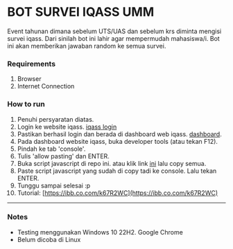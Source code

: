 
# BOT SURVEI IQASS UMM
Event tahunan dimana sebelum UTS/UAS dan sebelum krs diminta mengisi survei iqass. Dari sinilah bot ini lahir agar mempermudah mahasiswa/i. Bot ini akan memberikan jawaban random ke semua survei.

### Requirements
1. Browser
2. Internet Connection

### How to run
1. Penuhi persyaratan diatas. 
2. Login ke website iqass. [iqass login](https://iqass.umm.ac.id/login)
3. Pastikan berhasil login dan berada di dashboard web iqass. [dashboard](https://iqass.umm.ac.id/dashboard).
4. Pada dashboard website iqass, buka developer tools (atau tekan F12).
5. Pindah ke tab 'console'.
6. Tulis 'allow pasting' dan ENTER.
7. Buka script javascript di repo ini. atau klik link [ini](https://raw.githubusercontent.com/neeyooo/bot-iqass/main/script-js.js) lalu copy semua.
8. Paste script javascript yang sudah di copy tadi ke console. Lalu tekan ENTER.
9. Tunggu sampai selesai :p
10. Tutorial: [https://ibb.co.com/k67R2WC](https://ibb.co.com/k67R2WC) 
***

### Notes
- Testing menggunakan Windows 10 22H2. Google Chrome
- Belum dicoba di Linux
